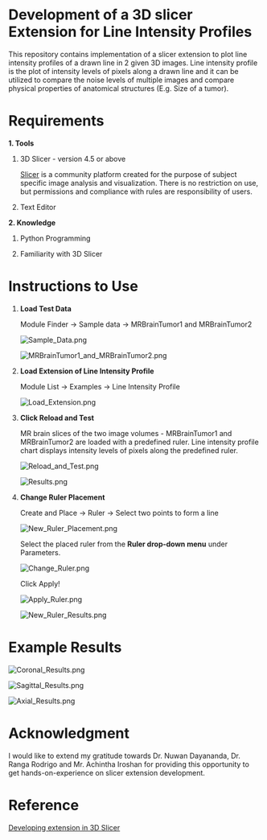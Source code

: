 # Development of a 3D slicer Extension for **Line Intensity Profiles**

This repository contains implementation of a slicer extension to plot line intensity profiles of a drawn line in 2 given 3D images. Line intensity profile is the plot of intensity levels of pixels along a drawn line and it can be utilized to compare the noise levels of multiple images and compare physical properties of anatomical structures (E.g. Size of a tumor).

# Requirements

**1. Tools**

1. 3D Slicer - version 4.5 or above

    [Slicer](http://download.slicer.org) is a community platform created for the purpose of subject specific image analysis and visualization. There is no restriction on use, but permissions and compliance with rules are responsibility of users.

2. Text Editor

**2. Knowledge**

1. Python Programming

2. Familiarity with 3D Slicer

# Instructions to Use

1. **Load Test Data**
    
    Module Finder → Sample data → MRBrainTumor1 and MRBrainTumor2
    
    ![Sample_Data.png](Images/Sample_Data.png)
    
    ![MRBrainTumor1_and_MRBrainTumor2.png](Images/MRBrainTumor1_and_MRBrainTumor2.png)

2. **Load Extension of Line Intensity Profile**
    
    Module List → Examples → Line Intensity Profile
    
    ![Load_Extension.png](Images/Load_Extension.png)

3. **Click Reload and Test**
    
    MR brain slices of the two image volumes - MRBrainTumor1 and MRBrainTumor2 are loaded with a predefined ruler. Line intensity profile chart displays intensity levels of pixels along the predefined ruler.
    
    ![Reload_and_Test.png](Images/Reload_and_Test.png)
    
    ![Results.png](Images/Results.png)

4. **Change Ruler Placement**
    
    Create and Place → Ruler → Select two points to form a line
    
    ![New_Ruler_Placement.png](Images/New_Ruler_Placement.png)

    Select the placed ruler from the **Ruler drop-down menu** under Parameters.
    
    ![Change_Ruler.png](Images/Change_Ruler.png)

    Click Apply!
    
    ![Apply_Ruler.png](Images/Apply_Ruler.png)
    
    ![New_Ruler_Results.png](Images/New_Ruler_Results.png)

# **Example Results**

![Coronal_Results.png](Images/Coronal_Results.png)

![Sagittal_Results.png](Images/Sagittal_Results.png)

![Axial_Results.png](Images/Axial_Results.png)

# Acknowledgment

I would like to extend my gratitude towards Dr. Nuwan Dayananda, Dr. Ranga Rodrigo and Mr. Achintha Iroshan for providing this opportunity to get hands-on-experience on slicer extension development.

# Reference

[Developing extension in 3D Slicer](https://docs.google.com/presentation/d/1JXIfs0rAM7DwZAho57Jqz14MRn2BIMrjB17Uj_7Yztc/edit#slide=id.g41f90baec_028)







